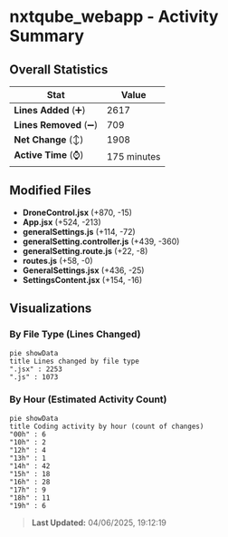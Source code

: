 # nxtqube_webapp - Activity Summary 

## Overall Statistics

| Stat                   | Value                                                             |
| ---------------------- | ----------------------------------------------------------------- |
| **Lines Added** (➕)   | 2617                                          |
| **Lines Removed** (➖) | 709                                        |
| **Net Change** (↕)    | 1908                |
| **Active Time** (⌚)   | 175 minutes |


## Modified Files
- **DroneControl.jsx** (+870, -15)
- **App.jsx** (+524, -213)
- **generalSettings.js** (+114, -72)
- **generalSetting.controller.js** (+439, -360)
- **generalSetting.route.js** (+22, -8)
- **routes.js** (+58, -0)
- **GeneralSettings.jsx** (+436, -25)
- **SettingsContent.jsx** (+154, -16)

## Visualizations

### By File Type (Lines Changed)

```mermaid
pie showData
title Lines changed by file type
".jsx" : 2253
".js" : 1073
```

### By Hour (Estimated Activity Count)

```mermaid
pie showData
title Coding activity by hour (count of changes)
"00h" : 6
"10h" : 2
"12h" : 4
"13h" : 1
"14h" : 42
"15h" : 18
"16h" : 28
"17h" : 9
"18h" : 11
"19h" : 6
```


> **Last Updated:** 04/06/2025, 19:12:19